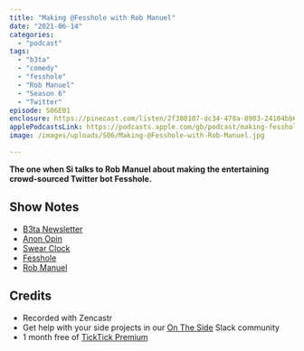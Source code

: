 ```yaml
---
title: "Making @Fesshole with Rob Manuel"
date: "2021-06-14"
categories: 
  - "podcast"
tags: 
  - "b3ta"
  - "comedy"
  - "fesshole"
  - "Rob Manuel"
  - "Season 6"
  - "Twitter"
episode: S06E01
enclosure: https://pinecast.com/listen/2f380107-dc34-478a-8903-24104bb68321.mp3
applePodcastsLink: https://podcasts.apple.com/gb/podcast/making-fesshole-with-rob-manuel/id1490247567?i=1000587027790
image: /images/uploads/S06/Making-@Fesshole-with-Rob-Manuel.jpg

---
```


**The one when Si talks to Rob Manuel about making the entertaining crowd-sourced Twitter bot Fesshole.**

## Show Notes

- [B3ta Newsletter](https://b3ta.com/subscribe/)
- [Anon Opin](https://twitter.com/anon_opin)
- [Swear Clock](https://twitter.com/swearclock)
- [Fesshole](https://twitter.com/fesshole)
- [Rob Manuel](https://twitter.com/robmanuel)

## Credits

- Recorded with Zencastr
- Get help with your side projects in our [On The Side](https://ontheside.network) Slack community
- 1 month free of [TickTick Premium](https://ticktick.com/r?c=dro4kuok)
